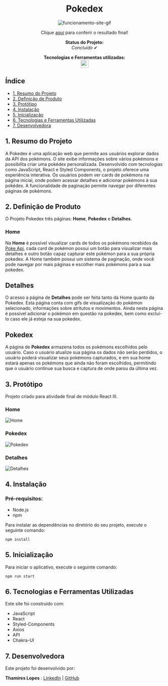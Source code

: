 <h1 align="center">Pokedex</h1>
<div align="center">

![funcionamento-site-gif](./pokedex/src/assets/images/site.gif)

Clique [aqui](https://project-pokedex-cyan.vercel.app/) para conferir o resultado final!

<p align="center"><strong>Status do Projeto:<br></strong> <i>Concluído</i> ✔</p>

</div>
<p align="center">
<span><strong>Tecnologias e Ferramentas utilizadas:</strong></span>
<br>
  <a href="https://skillicons.dev">
    <img src="https://skillicons.dev/icons?i=js,react,styledcomponents,github,git,figma" style="height: 25px;"/>
  </a>
</p>

## Índice

-   [1. Resumo do Projeto](#1-resumo-do-projeto)
-   [2. Definição de Produto](#2-definição-de-produto)
-   [3. Protótipo](#3-protótipo)
-   [4. Instalação](#4-instalação)
-   [5. Inicialização](#5-inicialização)
-   [6. Tecnologias e Ferramentas Utilizadas](#6-tecnologias-e-ferramentas-utilizadas)
-   [7. Desenvolvedora](#7-desenvolvedora)

## 1. Resumo do Projeto

A Pokedex é uma aplicação web que permite aos usuários explorar dados da API dos pokémons. O site exibe informações sobre vários pokémons e possibilita criar uma pokédex personalizada. Desenvolvido com tecnologias como JavaScript, React e Styled Components, o projeto oferece uma experiência interativa. Os usuários podem ver cards de pokémons na página inicial, onde podem acessar detalhes e adicionar pokémons à sua pokédex. A funcionalidade de paginação permite navegar por diferentes páginas de pokémons.

## 2. Definição de Produto

O Projeto Pokedex três páginas: **Home**, **Pokedex** e **Detalhes**.

### Home

Na **Home** é possível visualizar cards de todos os pokémons recebidos da [Poke Api](https://pokeapi.co/ 'Poke Api'), cada card de pokémon possui um botão para visualizar mais detalhes e outro botão capaz capturar este pokémon para a sua própria pokedex. A Home também possui um sistema de paginação, onde você pode navegar por mais páginas e escolher mais pokémons para a sua pokedex.

## Detalhes

O acesso a página de **Detalhes** pode ser feita tanto da Home quanto da Pokedex. Esta página conta com gifs de visualização do pokémon selecionado, informações sobre atritutos e movimentos. Ainda nesta página é possível adicionar o pokémon em questão na pokedex, bem como excluí-lo caso ele já esteja na sua pokedex.

## Pokedex

A página de **Pokedex** armazena todos os pokémons escolhidos pelo usuário. Caso o usuário atualize sua página os dados não serão perdidos, o usuário poderá visualizar seus pokémons capturados, e em sua home estará apenas os pokémons que ainda não foram escolhidos, permitindo que o usuário continue sua busca e captura de onde parou da última vez.

## 3. Protótipo

Projeto criado para atividade final de módulo React III.

### Home

![Home](./pokedex/src/assets/images/home.png)

### Pokedex

![Pokedex](./pokedex/src/assets/images/pokedex.png)

### Detalhes

![Detalhes](./pokedex/src/assets/images/details.png)

## 4. Instalação

### Pré-requisitos:

-   Node.js
-   npm

Para instalar as dependências no diretório do seu projeto, execute o seguinte comando:

```
npm install
```

## 5. Inicialização

Para iniciar o aplicativo, execute o seguinte comando:

```
npm run start
```

## 6. Tecnologias e Ferramentas Utilizadas

Este site foi construído com:

-   JavaScript
-   React
-   Styled-Components
-   Axios
-   API
-   Chakra-UI

## 7. Desenvolvedora

Este projeto foi desenvolvido por:

**Thamires Lopes** : [LinkedIn](https://www.linkedin.com/in/thamires-lopes-025a06159/) | [GitHub](https://github.com/Thamireslopescz)
